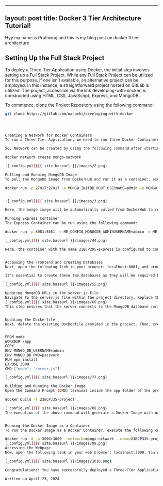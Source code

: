 <!-- ---
layout: post
title: You're up and running!
---

my nafme is efsfoewi am from gandhinagar

Next you can update your site name, avatar and other options using the _config.yml file in the root of your repository (shown below).

![_config.yml]({{ site.baseurl }}/images/config.png)

The easiest way to make your first post is to edit this one. Go into /_posts/ and update the Hello World markdown file. For more instructions head over to the [Jekyll Now repository](https://github.com/barryclark/jekyll-now) on GitHub.
 -->




---
layout: post
title: Docker 3 Tier Architecture Tutorial!
---

Hyy my name is  Pruthviraj and this is my blog post on docker 3 tier architecture

## Setting Up the Full Stack Project

To deploy a Three-Tier Application using Docker, the initial step involves setting up a Full Stack Project. While any Full Stack Project can be utilized for this purpose, if one isn’t available, an alternative project can be employed. In this instance, a straightforward project hosted on GitLab is utilized. The project, accessible via the link developing-with-docker, is constructed using HTML, CSS, JavaScript, Express, and MongoDB.

To commence, clone the Project Repository using the following command:

```bash
git clone https://gitlab.com/nanuchi/developing-with-docker




Creating a Network for Docker Containers
To run a Three Tier Application, we need to run three Docker Containers simultaneously. So, it is necessary to run all these containers inside a network to avoid their interaction with other containers.

So, Network can be created by using the following command after starting the Docker Engine with name mongo-network:

docker network create mongo-network

![_config.yml]({{ site.baseurl }}/images/2.png)

Pulling and Running MongoDB Image
To pull the MongoDB image from DockerHub and run it as a container, execute the following command:

docker run -p 27017:27017 -e MONGO_INITDB_ROOT_USERNAME=admin -e MONGO_INITDB_ROOT_PASSWORD=password --network=mongo-network --name=21BCP295-mongodb -d mongo


![_config.yml]({{ site.baseurl }}/images/3.png)

Here, the mongo image will be automatically pulled from DockerHub to run the container in detachable mode with the name 21BCP295-mongodb in the network mongo-network. The container will be running on the default port 27017. You can check all the running containers using the command docker ps. Environment variables such as Username and Password are also passed to run the container. Similarly, we will be creating another container for Express by pulling its image from DockerHub.

Running Express Container
The Express Container can be run using the following command:

docker run -p 8081:8081 -e ME_CONFIG_MONGODB_ADMINUSERNAME=admin -e ME_CONFIG_MONGODB_ADMINPASSWORD=password -e ME_CONFIG_MONGODB_SERVER=21BCP295-mongodb --network=mongo-network --name=21BCP295-express -d mongo-express

[_config.yml]({{ site.baseurl }}/images/44.png)

Here, the container with the name 21BCP295-express is configured to connect the MongoDB Database with the Frontend of the project in Docker. The container will run on port 8081. Environment variables such as Username and Password of the MongoDB are passed to access the Database, along with the container name of the MongoDB in the Server Environment variable. The container will be running on the same network as the previous container.


Accessing the Frontend and Creating Databases
Next, open the following link in your browser: localhost:8081, and proceed to create two databases named my-db and user-accounts.

It’s essential to create these two databases as they will be required by the Frontend during runtime. Additionally, make sure to update the MongoDB URL specified in the server.js file, as MongoDB will be running using Docker instead of on the Local Machine.

[_config.yml]({{ site.baseurl }}/images/55.png)

Updating MongoDB URLs in the server.js File
Navigate to the server.js file within the project directory. Replace the values of mongoUrlLocal and mongoUrlDocker with the following MongoDB URL:
[_config.yml]({{ site.baseurl }}/images/66.png)
This step ensures that the server connects to the MongoDB database correctly. It replaces the previous URLs with the Docker-specific URL, allowing seamless integration with the MongoDB container running in Docker.


Updating the Dockerfile
Next, delete the existing Dockerfile provided in the project. Then, create a new Dockerfile inside the app folder of the project using the following commands


FROM node
WORKDIR /app
COPY . .
ENV MONGO_DB_USERNAME=admin
ENV MONGO_DB_PWD=password
RUN npm install
EXPOSE 3000
CMD ["node", "server.js"]

[_config.yml]({{ site.baseurl }}/images/77.png)

Building and Running the Docker Image
Open the Command Prompt (CMD) terminal inside the app folder of the project. Then, run the following command:

docker build -t 21BCP335-project .

[_config.yml]({{ site.baseurl }}/images/88.png)
The execution of the above command will generate a Docker Image with name 21BCP335-project and it will take some time for it. After the Image is created we need to Run it as a Docker Container.


Running the Docker Image as a Container
To run the Docker Image as a Docker Container, execute the following command:

docker run -d -p 3000:3000 --network=mongo-network --name=21BCP335-project 21BCP335-project
[_config.yml]({{ site.baseurl }}/images/99.png)
Accessing the Webpage
Now, open the following link in your web browser: localhost:3000. You will be able to view the running webpage.

[_config.yml]({{ site.baseurl }}/images/1010.png)

Congratulations! You have successfully deployed a Three-Tier Application using Docker. Feel free to explore further and customize your project. Happy coding!

Written on April 23, 2024